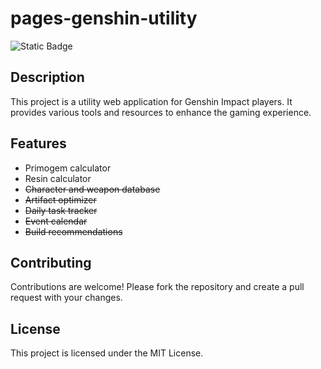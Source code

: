 # pages-genshin-utility
![Static Badge](https://img.shields.io/badge/Genshin%20Utility-0.0.1-green)

## Description

This project is a utility web application for Genshin Impact players. It provides various tools and resources to enhance the gaming experience.

## Features

- Primogem calculator
- Resin calculator
- ~~Character and weapon database~~
- ~~Artifact optimizer~~
- ~~Daily task tracker~~
- ~~Event calendar~~
- ~~Build recommendations~~

## Contributing

Contributions are welcome! Please fork the repository and create a pull request with your changes.

## License

This project is licensed under the MIT License.